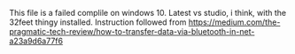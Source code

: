 This file is a failed complile on windows 10. Latest vs studio, i think, with the 32feet thingy installed. 
Instruction followed from https://medium.com/the-pragmatic-tech-review/how-to-transfer-data-via-bluetooth-in-net-a23a9d6a77f6
